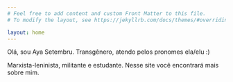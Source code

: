 ```yaml
---
# Feel free to add content and custom Front Matter to this file.
# To modify the layout, see https://jekyllrb.com/docs/themes/#overriding-theme-defaults

layout: home
---
```

Olá, sou Aya Setembru. Transgênero, atendo pelos pronomes ela/elu :)

Marxista-leninista, militante e estudante. Nesse site você encontrará mais sobre mim.